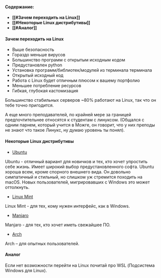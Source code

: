#### **Содержание:**

- **[[#Зачем переходить на Linux]]**
- **[[#Некоторые Linux дистрибутивы]]**
- **[[#Аналог]]**

#### **Зачем переходить на Linux**

- Выше безопасность
- Гораздо меньше вирусов
- Большинство программ с открытым исходным кодом
- Предустановлен python
- Уcтановка программ/библиотек/модулей из терминала терминала
- Открытый исходный код
- Работа с Linux будет отличным плюсом к вашему портфолио
- Меньшее потребление ресурсов
- Гибкая, глубокая кастомизация

Большинство стабильных серверов ~80% работают на Linux, так что он тебе точно пригодится.

А еще много преподавателей, по крайней мере за границей предпочтительнее относятся к студентам с линуксом. (Общался с одним парнем, который учится в Можге, он говорит, что у них преподы не знают что такое Линукс, ну думаю уровень ты понял).

#### **Некоторые Linux дистрибутивы**

- [Ubuntu](https://ubuntu.com/download)

Ubuntu - отличный вариант для новичков и тех, кто хочет упростить себе жизнь. Имеет широкий выбор предустановленного софта. Ubuntu хороша всем, кроме спорного внешнего вида. Он довольно симпатичный и стильный, но слишком уж стремится походить на macOS. Новых пользователей, мигрировавших с Windows это может оттолкнуть.

- [Linux Mint](https://linuxmint.com/)

Linux Mint - для тех, кому нужен интерфейс, как в Windows.

- [Manjaro](https://manjaro.org/products/download/x86)

Manjaro - для тех, кто хочет иметь свежайшее ПО.

- [Arch](https://archlinux.org/)

Arch – для опытных пользователей.

#### **Аналог**

Если нет возможности перейти на Linux почитай про WSL (Подсистема Windows для Linux).
